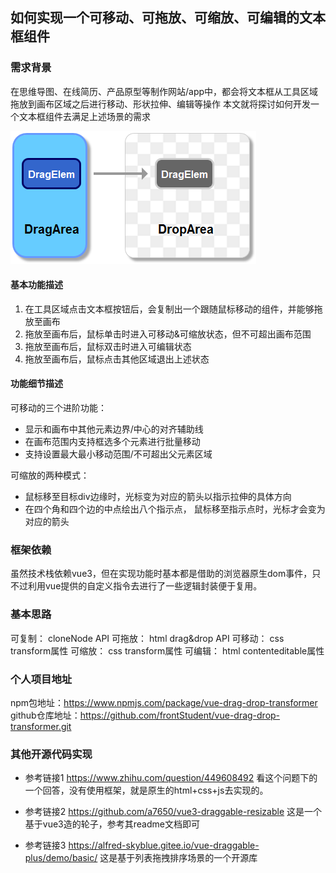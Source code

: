 
## 如何实现一个可移动、可拖放、可缩放、可编辑的文本框组件

### 需求背景
在思维导图、在线简历、产品原型等制作网站/app中，都会将文本框从工具区域拖放到画布区域之后进行移动、形状拉伸、编辑等操作 本文就将探讨如何开发一个文本框组件去满足上述场景的需求

![drag](./imgs/drag.png)

#### 基本功能描述
1. 在工具区域点击文本框按钮后，会复制出一个跟随鼠标移动的组件，并能够拖放至画布
2. 拖放至画布后，鼠标单击时进入可移动&可缩放状态，但不可超出画布范围
3. 拖放至画布后，鼠标双击时进入可编辑状态
4. 拖放至画布后，鼠标点击其他区域退出上述状态

#### 功能细节描述
可移动的三个进阶功能：
- 显示和画布中其他元素边界/中心的对齐辅助线
- 在画布范围内支持框选多个元素进行批量移动
- 支持设置最大最小移动范围/不可超出父元素区域

可缩放的两种模式：
- 鼠标移至目标div边缘时，光标变为对应的箭头以指示拉伸的具体方向
- 在四个角和四个边的中点绘出八个指示点， 鼠标移至指示点时，光标才会变为对应的箭头

### 框架依赖
虽然技术栈依赖vue3，但在实现功能时基本都是借助的浏览器原生dom事件，只不过利用vue提供的自定义指令去进行了一些逻辑封装便于复用。

### 基本思路
可复制：
cloneNode API
可拖放：
html drag&drop API
可移动：
css transform属性
可缩放：
css transform属性
可编辑：
html contenteditable属性

### 个人项目地址
npm包地址：https://www.npmjs.com/package/vue-drag-drop-transformer
github仓库地址：https://github.com/frontStudent/vue-drag-drop-transformer.git

### 其他开源代码实现
- 参考链接1 https://www.zhihu.com/question/449608492
看这个问题下的一个回答，没有使用框架，就是原生的html+css+js去实现的。

- 参考链接2 https://github.com/a7650/vue3-draggable-resizable
这是一个基于vue3造的轮子，参考其readme文档即可

- 参考链接3 https://alfred-skyblue.gitee.io/vue-draggable-plus/demo/basic/
这是基于列表拖拽排序场景的一个开源库

